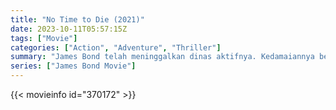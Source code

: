 ```yaml
---
title: "No Time to Die (2021)"
date: 2023-10-11T05:57:15Z
tags: ["Movie"]
categories: ["Action", "Adventure", "Thriller"]
summary: "James Bond telah meninggalkan dinas aktifnya. Kedamaiannya berumur pendek ketika Felix Leiter, seorang teman lama dari CIA, muncul meminta bantuan, mengarahkan Bond ke jejak penjahat misterius yang dipersenjatai dengan teknologi baru yang berbahaya."
series: ["James Bond Movie"]
---
```


  <mux-player stream-type="on-demand"
  src="https://kp3d-my.sharepoint.com/personal/ryoo_kp3d_onmicrosoft_com/_layouts/15/download.aspx?share=EcOull6Y-j9MrIJRJwT6JDIBXd3LukdrKOZ_-z7BsY00eg" metadata-video-title="No Time to Die (2021)" prefer-playback="mse" controls>
 
  </mux-player>
  

{{< movieinfo id="370172" >}}

  <script src="https://cdn.jsdelivr.net/npm/@mux/mux-player"></script>
  
   <script type="application/ld+json">
 {
  "@context": "https://schema.org/",
  "@type": "VideoObject",
  "name": "No Time to Die (2021)",
  "contentUrl": "https://stream.mux.com/PyMkiiTB7Nc2oZHQtymb5ZadZqGqGqdgOKSTAuN01rWY.m3u8",
  "thumbnailUrl": "https://www.themoviedb.org/t/p/original/gRumNI2GlnCYVxLAzcRShSTFvb9.jpg?width=314&fit_mode=preserve&time=25",
  "uploadDate": "2023-10-11T05:57:15Z",
}

</script>